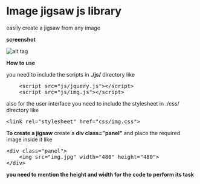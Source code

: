 Image jigsaw js library
================================================
easily create a jigsaw from any image

**screenshot**

![alt tag](http://cistoner.org/sample/image-jigsaw/screenshot/screenshot.png)


**How to use**

you need to include the scripts in **./js/** directory like
<pre>
	&#60script src="js/jquery.js">&#60/script>
	&#60script src="js/img.js">&#60/script>
</pre>

also for the user interface you need to include the stylesheet in ./css/ directory like
<pre>
&#60link rel="stylesheet" href="css/img.css">
</pre>

**To create a jigsaw**
create a **div class="panel"** and place the required image inside it like
<pre>
&#60div class="panel">
	&#60img src="img.jpg" width="480" height="480">
&#60/div>
</pre>

**you need to mention the height and width for the code to perform its task**
